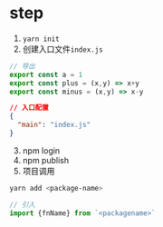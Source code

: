 # step

1. `yarn init`
2. 创建入口文件`index.js`
```js
// 导出
export const a = 1
export const plus = (x,y) => x+y
export const minus = (x,y) => x-y
```

```json
// 入口配置
{
  "main": "index.js"
}
```

3. npm login
4. npm publish
5. 项目调用

```bash
yarn add <package-name>
```

```js
// 引入
import {fnName} from `<packagename>`
```
